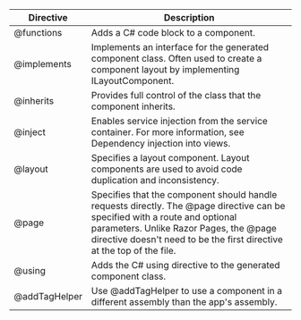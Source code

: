Directive | Description
--------- | -----------
@functions | Adds a C# code block to a component.
@implements | Implements an interface for the generated component class. Often used to create a component layout by implementing ILayoutComponent.
@inherits | Provides full control of the class that the component inherits.
@inject | Enables service injection from the service container. For more information, see Dependency injection into views.
@layout | Specifies a layout component. Layout components are used to avoid code duplication and inconsistency.
@page | Specifies that the component should handle requests directly. The @page directive can be specified with a route and optional parameters. Unlike Razor Pages, the @page directive doesn't need to be the first directive at the top of the file.
@using | Adds the C# using directive to the generated component class.
@addTagHelper | Use @addTagHelper to use a component in a different assembly than the app's assembly.
